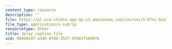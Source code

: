 ```yaml
---
content_type: resource
description: ''
file: https://ol-ocw-studio-app-qa.s3.amazonaws.com/courses/5-07sc-biological-chemistry-i-fall-2013/0944054fa34b8f8d35279fb63f569976_ePH6sgXk9vw.srt
file_type: application/x-subrip
resourcetype: Other
title: 3play caption file
uid: 0944054f-a34b-8f8d-3527-9fb63f569976
---
```

